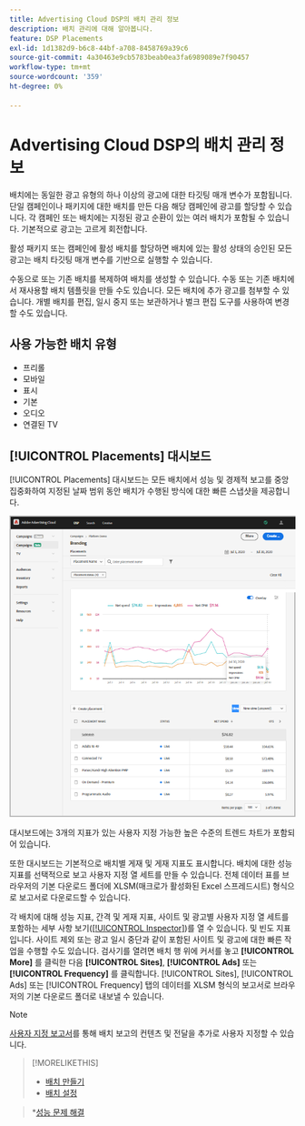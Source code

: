 ```yaml
---
title: Advertising Cloud DSP의 배치 관리 정보
description: 배치 관리에 대해 알아봅니다.
feature: DSP Placements
exl-id: 1d1382d9-b6c8-44bf-a708-8458769a39c6
source-git-commit: 4a30463e9cb5783beab0ea3fa6989089e7f90457
workflow-type: tm+mt
source-wordcount: '359'
ht-degree: 0%

---
```


# Advertising Cloud DSP의 배치 관리 정보

배치에는 동일한 광고 유형의 하나 이상의 광고에 대한 타깃팅 매개 변수가 포함됩니다. 단일 캠페인이나 패키지에 대한 배치를 만든 다음 해당 캠페인에 광고를 할당할 수 있습니다. 각 캠페인 또는 배치에는 지정된 광고 순환이 있는 여러 배치가 포함될 수 있습니다. 기본적으로 광고는 고르게 회전합니다.

활성 패키지 또는 캠페인에 활성 배치를 할당하면 배치에 있는 활성 상태의 승인된 모든 광고는 배치 타깃팅 매개 변수를 기반으로 실행할 수 있습니다.

수동으로 또는 기존 배치를 복제하여 배치를 생성할 수 있습니다. 수동 또는 기존 배치에서 재사용할 배치 템플릿을 만들 수도 있습니다. 모든 배치에 추가 광고를 첨부할 수 있습니다. 개별 배치를 편집, 일시 중지 또는 보관하거나 벌크 편집 도구를 사용하여 변경할 수도 있습니다.

## 사용 가능한 배치 유형

* 프리롤
* 모바일
* 표시
* 기본
* 오디오
* 연결된 TV

## [!UICONTROL Placements] 대시보드

[!UICONTROL Placements] 대시보드는 모든 배치에서 성능 및 경제적 보고를 중앙 집중화하여 지정된 날짜 범위 동안 배치가 수행된 방식에 대한 빠른 스냅샷을 제공합니다.

![배치 대시보드](/help/dsp/assets/placement-dashboard.png)

대시보드에는 3개의 지표가 있는 사용자 지정 가능한 높은 수준의 트렌드 차트가 포함되어 있습니다.

또한 대시보드는 기본적으로 배치별 게재 및 게재 지표도 표시합니다. 배치에 대한 성능 지표를 선택적으로 보고 사용자 지정 열 세트를 만들 수 있습니다. 전체 데이터 표를 브라우저의 기본 다운로드 폴더에 XLSM(매크로가 활성화된 Excel 스프레드시트) 형식으로 보고서로 다운로드할 수 있습니다.

각 배치에 대해 성능 지표, 간격 및 게재 지표, 사이트 및 광고별 사용자 지정 열 세트를 포함하는 세부 사항 보기([[!UICONTROL Inspector]](/help/dsp/campaign-management/reports/campaign-reports-about.md))를 열 수 있습니다. 및 빈도 지표입니다. 사이트 제외 또는 광고 일시 중단과 같이 포함된 사이트 및 광고에 대한 빠른 작업을 수행할 수도 있습니다. 검사기를 열려면 배치 행 위에 커서를 놓고 **[!UICONTROL More]** 를 클릭한 다음 **[!UICONTROL Sites]**, **[!UICONTROL Ads]** 또는 **[!UICONTROL Frequency]** 를 클릭합니다. [!UICONTROL Sites], [!UICONTROL Ads] 또는 [!UICONTROL Frequency] 탭의 데이터를 XLSM 형식의 보고서로 브라우저의 기본 다운로드 폴더로 내보낼 수 있습니다.

>[!NOTE]
>
>[사용자 지정 보고서](/help/dsp/reports/report-about.md)를 통해 배치 보고의 컨텐츠 및 전달을 추가로 사용자 지정할 수 있습니다.

>[!MORELIKETHIS]
>
>* [배치 만들기](/help/dsp/campaign-management/placements/placement-create.md)
>* [배치 설정](/help/dsp/campaign-management/placements/placement-settings.md)

   >*[성능 문제 해결](/help/dsp/optimization/troubleshooting-performance.md)

